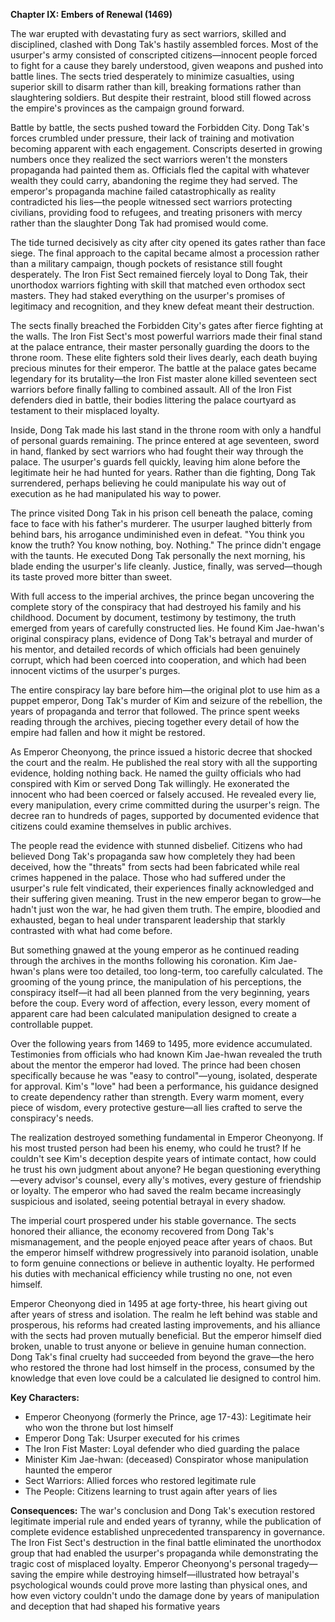 **Chapter IX: Embers of Renewal (1469)**

The war erupted with devastating fury as sect warriors, skilled and disciplined, clashed with Dong Tak's hastily assembled forces. Most of the usurper's army consisted of conscripted citizens—innocent people forced to fight for a cause they barely understood, given weapons and pushed into battle lines. The sects tried desperately to minimize casualties, using superior skill to disarm rather than kill, breaking formations rather than slaughtering soldiers. But despite their restraint, blood still flowed across the empire's provinces as the campaign ground forward.

Battle by battle, the sects pushed toward the Forbidden City. Dong Tak's forces crumbled under pressure, their lack of training and motivation becoming apparent with each engagement. Conscripts deserted in growing numbers once they realized the sect warriors weren't the monsters propaganda had painted them as. Officials fled the capital with whatever wealth they could carry, abandoning the regime they had served. The emperor's propaganda machine failed catastrophically as reality contradicted his lies—the people witnessed sect warriors protecting civilians, providing food to refugees, and treating prisoners with mercy rather than the slaughter Dong Tak had promised would come.

The tide turned decisively as city after city opened its gates rather than face siege. The final approach to the capital became almost a procession rather than a military campaign, though pockets of resistance still fought desperately. The Iron Fist Sect remained fiercely loyal to Dong Tak, their unorthodox warriors fighting with skill that matched even orthodox sect masters. They had staked everything on the usurper's promises of legitimacy and recognition, and they knew defeat meant their destruction.

The sects finally breached the Forbidden City's gates after fierce fighting at the walls. The Iron Fist Sect's most powerful warriors made their final stand at the palace entrance, their master personally guarding the doors to the throne room. These elite fighters sold their lives dearly, each death buying precious minutes for their emperor. The battle at the palace gates became legendary for its brutality—the Iron Fist master alone killed seventeen sect warriors before finally falling to combined assault. All of the Iron Fist defenders died in battle, their bodies littering the palace courtyard as testament to their misplaced loyalty.

Inside, Dong Tak made his last stand in the throne room with only a handful of personal guards remaining. The prince entered at age seventeen, sword in hand, flanked by sect warriors who had fought their way through the palace. The usurper's guards fell quickly, leaving him alone before the legitimate heir he had hunted for years. Rather than die fighting, Dong Tak surrendered, perhaps believing he could manipulate his way out of execution as he had manipulated his way to power.

The prince visited Dong Tak in his prison cell beneath the palace, coming face to face with his father's murderer. The usurper laughed bitterly from behind bars, his arrogance undiminished even in defeat. "You think you know the truth? You know nothing, boy. Nothing." The prince didn't engage with the taunts. He executed Dong Tak personally the next morning, his blade ending the usurper's life cleanly. Justice, finally, was served—though its taste proved more bitter than sweet.

With full access to the imperial archives, the prince began uncovering the complete story of the conspiracy that had destroyed his family and his childhood. Document by document, testimony by testimony, the truth emerged from years of carefully constructed lies. He found Kim Jae-hwan's original conspiracy plans, evidence of Dong Tak's betrayal and murder of his mentor, and detailed records of which officials had been genuinely corrupt, which had been coerced into cooperation, and which had been innocent victims of the usurper's purges.

The entire conspiracy lay bare before him—the original plot to use him as a puppet emperor, Dong Tak's murder of Kim and seizure of the rebellion, the years of propaganda and terror that followed. The prince spent weeks reading through the archives, piecing together every detail of how the empire had fallen and how it might be restored.

As Emperor Cheonyong, the prince issued a historic decree that shocked the court and the realm. He published the real story with all the supporting evidence, holding nothing back. He named the guilty officials who had conspired with Kim or served Dong Tak willingly. He exonerated the innocent who had been coerced or falsely accused. He revealed every lie, every manipulation, every crime committed during the usurper's reign. The decree ran to hundreds of pages, supported by documented evidence that citizens could examine themselves in public archives.

The people read the evidence with stunned disbelief. Citizens who had believed Dong Tak's propaganda saw how completely they had been deceived, how the "threats" from sects had been fabricated while real crimes happened in the palace. Those who had suffered under the usurper's rule felt vindicated, their experiences finally acknowledged and their suffering given meaning. Trust in the new emperor began to grow—he hadn't just won the war, he had given them truth. The empire, bloodied and exhausted, began to heal under transparent leadership that starkly contrasted with what had come before.

But something gnawed at the young emperor as he continued reading through the archives in the months following his coronation. Kim Jae-hwan's plans were too detailed, too long-term, too carefully calculated. The grooming of the young prince, the manipulation of his perceptions, the conspiracy itself—it had all been planned from the very beginning, years before the coup. Every word of affection, every lesson, every moment of apparent care had been calculated manipulation designed to create a controllable puppet.

Over the following years from 1469 to 1495, more evidence accumulated. Testimonies from officials who had known Kim Jae-hwan revealed the truth about the mentor the emperor had loved. The prince had been chosen specifically because he was "easy to control"—young, isolated, desperate for approval. Kim's "love" had been a performance, his guidance designed to create dependency rather than strength. Every warm moment, every piece of wisdom, every protective gesture—all lies crafted to serve the conspiracy's needs.

The realization destroyed something fundamental in Emperor Cheonyong. If his most trusted person had been his enemy, who could he trust? If he couldn't see Kim's deception despite years of intimate contact, how could he trust his own judgment about anyone? He began questioning everything—every advisor's counsel, every ally's motives, every gesture of friendship or loyalty. The emperor who had saved the realm became increasingly suspicious and isolated, seeing potential betrayal in every shadow.

The imperial court prospered under his stable governance. The sects honored their alliance, the economy recovered from Dong Tak's mismanagement, and the people enjoyed peace after years of chaos. But the emperor himself withdrew progressively into paranoid isolation, unable to form genuine connections or believe in authentic loyalty. He performed his duties with mechanical efficiency while trusting no one, not even himself.

Emperor Cheonyong died in 1495 at age forty-three, his heart giving out after years of stress and isolation. The realm he left behind was stable and prosperous, his reforms had created lasting improvements, and his alliance with the sects had proven mutually beneficial. But the emperor himself died broken, unable to trust anyone or believe in genuine human connection. Dong Tak's final cruelty had succeeded from beyond the grave—the hero who restored the throne had lost himself in the process, consumed by the knowledge that even love could be a calculated lie designed to control him.

**Key Characters:**

- Emperor Cheonyong (formerly the Prince, age 17-43): Legitimate heir who won the throne but lost himself
- Emperor Dong Tak: Usurper executed for his crimes
- The Iron Fist Master: Loyal defender who died guarding the palace
- Minister Kim Jae-hwan: (deceased) Conspirator whose manipulation haunted the emperor
- Sect Warriors: Allied forces who restored legitimate rule
- The People: Citizens learning to trust again after years of lies

**Consequences:** The war's conclusion and Dong Tak's execution restored legitimate imperial rule and ended years of tyranny, while the publication of complete evidence established unprecedented transparency in governance. The Iron Fist Sect's destruction in the final battle eliminated the unorthodox group that had enabled the usurper's propaganda while demonstrating the tragic cost of misplaced loyalty. Emperor Cheonyong's personal tragedy—saving the empire while destroying himself—illustrated how betrayal's psychological wounds could prove more lasting than physical ones, and how even victory couldn't undo the damage done by years of manipulation and deception that had shaped his formative years